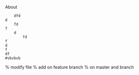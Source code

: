 About
        
        dfd
    d
        fd
    f
        d
            fd
    f
    d
    f
    df
    #vbvbvb
% modify file
% add on feature branch
% on master and branch
